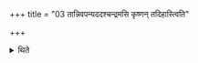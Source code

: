 +++
title = "03 तान्निवपन्यददश्चन्द्रमसि कृष्णन् तदिहास्त्विति"

+++

<details><summary>थिते</summary>

तान्निवपन्यददश्चन्द्रमसि कृष्णं तदिहास्त्विति मनसा ध्यायति ३
</details>
